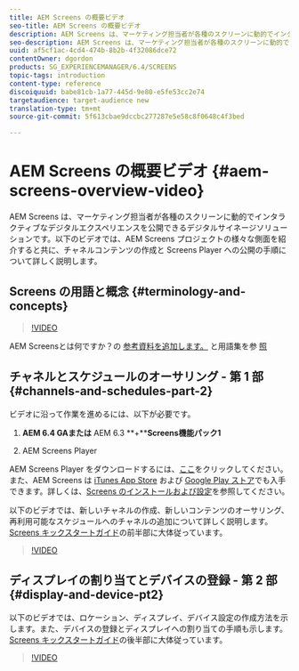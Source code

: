 ```yaml
---
title: AEM Screens の概要ビデオ
seo-title: AEM Screens の概要ビデオ
description: AEM Screens は、マーケティング担当者が各種のスクリーンに動的でインタラクティブなデジタルエクスペリエンスを公開できるデジタルサイネージソリューションです。以下のビデオでは、AEM Screens プロジェクトの様々な側面を紹介すると共に、チャネルコンテンツの作成と Screens Player への公開の手順について詳しく説明します。
seo-description: AEM Screens は、マーケティング担当者が各種のスクリーンに動的でインタラクティブなデジタルエクスペリエンスを公開できるデジタルサイネージソリューションです。以下のビデオでは、AEM Screens プロジェクトの様々な側面を紹介すると共に、チャネルコンテンツの作成と Screens Player への公開の手順について詳しく説明します。
uuid: af5cf1ac-4cd4-474b-8b2b-4f32086dce72
contentOwner: dgordon
products: SG_EXPERIENCEMANAGER/6.4/SCREENS
topic-tags: introduction
content-type: reference
discoiquuid: babe81cb-1a77-445d-9e80-e5fe53cc2e74
targetaudience: target-audience new
translation-type: tm+mt
source-git-commit: 5f613cbae9dccbc277287e5e58c8f0648c4f3bed

---
```



# AEM Screens の概要ビデオ {#aem-screens-overview-video}

AEM Screens は、マーケティング担当者が各種のスクリーンに動的でインタラクティブなデジタルエクスペリエンスを公開できるデジタルサイネージソリューションです。以下のビデオでは、AEM Screens プロジェクトの様々な側面を紹介すると共に、チャネルコンテンツの作成と Screens Player への公開の手順について詳しく説明します。

## Screens の用語と概念 {#terminology-and-concepts}

>[!VIDEO](https://video.tv.adobe.com/v/21353?quality=9)

AEM Screensとは何ですか？の [参考資料を追加します。](aem-screens-introduction.md) と用語集を参 [照](aem-screens-introduction.md)

## チャネルとスケジュールのオーサリング - 第 1 部 {#channels-and-schedules-part-2}

ビデオに沿って作業を進めるには、以下が必要です。

1. **AEM 6.4 GAまたは** AEM 6.3 **+****Screens機能パック1**

1. AEM Screens Player

AEM Screens Player をダウンロードするには、[ここ](https://download.macromedia.com/screens/)をクリックしてください。また、AEM Screens は [iTunes App Store](https://itunes.apple.com/us/app/aem-screens/id1169641856?mt=8) および [Google Play ストア](https://play.google.com/store/apps/details?id=com.adobe.aem.screens.player&hl=en)でも入手できます。詳しくは、[Screens のインストールおよび設定](configuring-screens-introduction.md)を参照してください。

以下のビデオでは、新しいチャネルの作成、新しいコンテンツのオーサリング、再利用可能なスケジュールへのチャネルの追加について詳しく説明します。[Screens キックスタートガイド](kickstart-for-aem-screens.md)の前半部に大体従っています。

>[!VIDEO](https://video.tv.adobe.com/v/21387?quality=9)

## ディスプレイの割り当てとデバイスの登録 - 第 2 部 {#display-and-device-pt2}

以下のビデオでは、ロケーション、ディスプレイ、デバイス設定の作成方法を示します。また、デバイスの登録とディスプレイへの割り当ての手順も示します。[Screens キックスタートガイド](kickstart-for-aem-screens.md)の後半部に大体従っています。

>[!VIDEO](https://video.tv.adobe.com/v/21411?quality=9)

